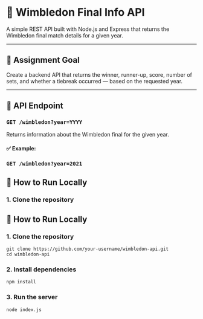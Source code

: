 # 🎾 Wimbledon Final Info API

A simple REST API built with Node.js and Express that returns the Wimbledon final match details for a given year.

---

## 📌 Assignment Goal

Create a backend API that returns the winner, runner-up, score, number of sets, and whether a tiebreak occurred — based on the requested year.

---

## 🔗 API Endpoint

### `GET /wimbledon?year=YYYY`

Returns information about the Wimbledon final for the given year.

#### ✅ Example:

### `GET /wimbledon?year=2021`


## 🧪 How to Run Locally

### 1. Clone the repository

## 🧪 How to Run Locally

### 1. Clone the repository

```
git clone https://github.com/your-username/wimbledon-api.git
cd wimbledon-api
```

### 2. Install dependencies

```npm install```

### 3. Run the server

```node index.js```




